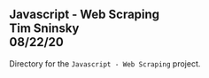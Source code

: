 **Javascript - Web Scraping**\
Tim Sninsky\
08/22/20
---
Directory for the `Javascript - Web Scraping` project.
